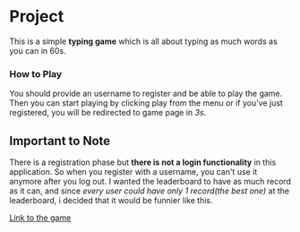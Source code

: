 # Project
This is a simple **typing game** which is all about typing as much words as you can in 60s.

### How to Play
You should provide an username to register and be able to play the game.
Then you can start playing by clicking play from the menu or if you've just registered,
you will be redirected to game page in *3s*.

## Important to Note
There is a registration phase but **there is not a login functionality** in this application. So when you register with a username, you can't use it anymore after you log out.
I wanted the leaderboard to have as much record as it can, and since *every user could have only 1 record(the best one)* at the leaderboard, i decided that it would be funnier like this.

[Link to the game](https://fast-typing-game.herokuapp.com/)

